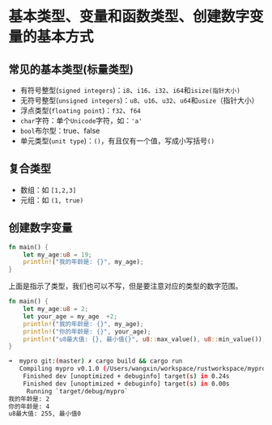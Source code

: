 # 基本类型、变量和函数类型、创建数字变量的基本方式

## 常见的基本类型(标量类型)

-   有符号整型(`signed integers`)：`i8`、`i16`、`i32`、`i64`和`isize(指针大小)`
-   无符号整型(`unsigned integers`)：`u8`、`u16`、`u32`、`u64`和`usize`（指针大小）
-   浮点类型(`floating point`)：`f32`、`f64`
-   `char`字符：单个`Unicode`字符，如：`'a'`
-   `bool`布尔型：true、false
-   单元类型(`unit type`)：`()`，有且仅有一个值，写成小写括号`()`

## 复合类型

-   数组：如 `[1,2,3]`
-   元组：如 `(1, true)`

## 创建数字变量

```rust
fn main() {
    let my_age:u8 = 19;
    println!("我的年龄是: {}", my_age);
}

```

上面是指示了类型，我们也可以不写，但是要注意对应的类型的数字范围。

```rust
fn main() {
    let my_age:u8 = 2;
    let your_age = my_age  +2;
    println!("我的年龄是: {}", my_age);
    println!("你的年龄是: {}", your_age);
    println!("u8最大值: {}, 最小值{}", u8::max_value(), u8::min_value());
}

```

```bash
➜  mypro git:(master) ✗ cargo build && cargo run
   Compiling mypro v0.1.0 (/Users/wangxin/workspace/rustworkspace/mypro)
    Finished dev [unoptimized + debuginfo] target(s) in 0.24s
    Finished dev [unoptimized + debuginfo] target(s) in 0.00s
     Running `target/debug/mypro`
我的年龄是: 2
你的年龄是: 4
u8最大值: 255, 最小值0
```
